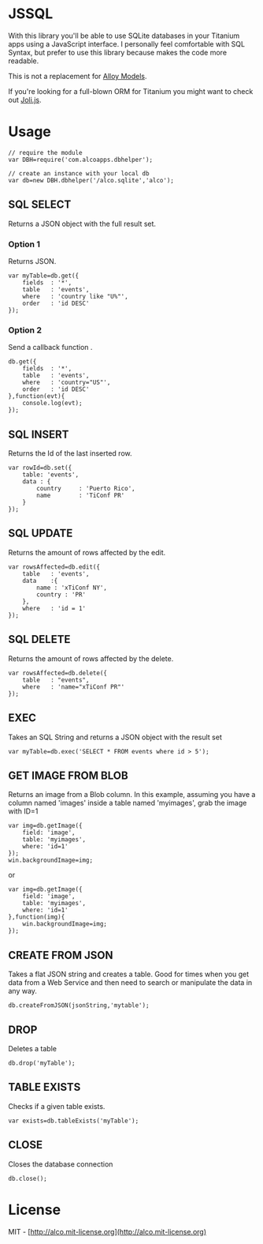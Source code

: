 # JSSQL

With this library you'll be able to use SQLite databases in your Titanium apps using a JavaScript interface.  I personally feel comfortable with SQL Syntax, but prefer to use this library because makes the code more readable.


This is not a replacement for [Alloy Models](http://docs.appcelerator.com/titanium/3.0/#!/guide/Alloy_Models).

If you're looking for a full-blown ORM for Titanium you might want to check out [Joli.js](https://github.com/xavierlacot).

# Usage

	// require the module
	var DBH=require('com.alcoapps.dbhelper');

	// create an instance with your local db
	var db=new DBH.dbhelper('/alco.sqlite','alco');
	
## SQL SELECT
Returns a JSON object with the full result set.

### Option 1
Returns JSON.

	var myTable=db.get({
		fields 	: '*',
		table 	: 'events',
		where 	: 'country like "U%"',
		order 	: 'id DESC'
	});
	
### Option 2
Send a callback function .

	db.get({
		fields 	: '*',
		table 	: 'events',
		where 	: 'country="US"',
		order 	: 'id DESC'
	},function(evt){
		console.log(evt);
	});
	
## SQL INSERT
Returns the Id of the last inserted row.

	var rowId=db.set({
		table: 'events',
		data : {
			country 	: 'Puerto Rico',
			name 		: 'TiConf PR'
		}
	});
	
## SQL UPDATE
Returns the amount of rows affected by the edit.

	var rowsAffected=db.edit({
		table 	: 'events',
		data 	:{
			name : 'xTiConf NY',
			country : 'PR'
		},
		where 	: 'id = 1'
	});
	
## SQL DELETE
Returns the amount of rows affected by the delete.

	var rowsAffected=db.delete({
		table 	: "events",
		where 	: 'name="xTiConf PR"'
	});

## EXEC
Takes an SQL String and returns a JSON object with the result set

	var myTable=db.exec('SELECT * FROM events where id > 5');
	
## GET IMAGE FROM BLOB
Returns an image from a Blob column.  In this example, assuming you have a column named 'images' inside a table named 'myimages', grab the image with ID=1

	var img=db.getImage({
		field: 'image',
		table: 'myimages',
		where: 'id=1'
	});
	win.backgroundImage=img;

or

	var img=db.getImage({
		field: 'image',
		table: 'myimages',
		where: 'id=1'
	},function(img){
		win.backgroundImage=img;
	});


## CREATE FROM JSON
Takes a flat JSON string and creates a table.  Good for times when you get data from a Web Service and then need to search or manipulate the data in any way.

	db.createFromJSON(jsonString,'mytable');

## DROP
Deletes a table

	db.drop('myTable');

## TABLE EXISTS
Checks if a given table exists.

	var exists=db.tableExists('myTable');

## CLOSE
Closes the database connection

	db.close();
	
	
# License
MIT - [http://alco.mit-license.org](http://alco.mit-license.org)